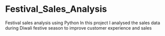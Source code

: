 # Festival_Sales_Analysis
Festival sales analysis using Python
In this project I analysed the sales data during Diwali festive season to improve customer experience and sales
